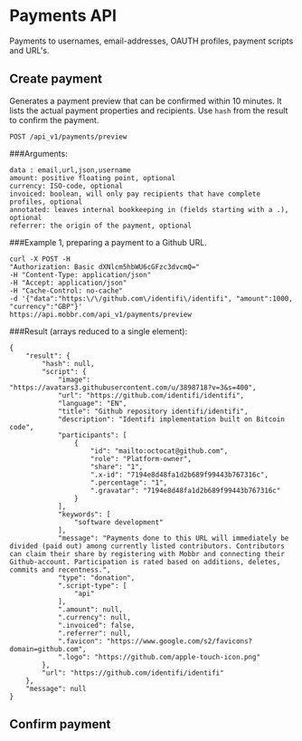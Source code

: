 Payments API
============

Payments to usernames, email-addresses, OAUTH profiles, payment scripts and URL's. 

Create payment
--------------

Generates a payment preview that can be confirmed within 10 minutes. It lists the actual payment properties and recipients. Use `hash` from the result to confirm the payment.

    POST /api_v1/payments/preview

###Arguments:

    data : email,url,json,username
    amount: positive floating point, optional
    currency: ISO-code, optional
    invoiced: boolean, will only pay recipients that have complete profiles, optional
    annotated: leaves internal bookkeeping in (fields starting with a .), optional
    referrer: the origin of the payment, optional

###Example 1, preparing a payment to a Github URL.

    curl -X POST -H 
    "Authorization: Basic dXNlcm5hbWU6cGFzc3dvcmQ=" 
    -H "Content-Type: application/json" 
    -H "Accept: application/json" 
    -H "Cache-Control: no-cache" 
    -d '{"data":"https:\/\/github.com\/identifi\/identifi", "amount":1000, "currency":"GBP"}' 
    https://api.mobbr.com/api_v1/payments/preview

###Result (arrays reduced to a single element):

    {
        "result": {
            "hash": null,
            "script": {
                "image": "https://avatars3.githubusercontent.com/u/3898718?v=3&s=400",
                "url": "https://github.com/identifi/identifi",
                "language": "EN",
                "title": "Github repository identifi/identifi",
                "description": "Identifi implementation built on Bitcoin code",
                "participants": [
                    {
                        "id": "mailto:octocat@github.com",
                        "role": "Platform-owner",
                        "share": "1",
                        ".x-id": "7194e8d48fa1d2b689f99443b767316c",
                        ".percentage": "1",
                        ".gravatar": "7194e8d48fa1d2b689f99443b767316c"
                    }
                ],
                "keywords": [
                    "software development"
                ],
                "message": "Payments done to this URL will immediately be divided (paid out) among currently listed contributors. Contributors can claim their share by registering with Mobbr and connecting their Github-account. Participation is rated based on additions, deletes, commits and recentness.",
                "type": "donation",
                ".script-type": [
                    "api"
                ],
                ".amount": null,
                ".currency": null,
                ".invoiced": false,
                ".referrer": null,
                ".favicon": "https://www.google.com/s2/favicons?domain=github.com",
                ".logo": "https://github.com/apple-touch-icon.png"
            },
            "url": "https://github.com/identifi/identifi"
        },
        "message": null
    }

Confirm payment
---------------

